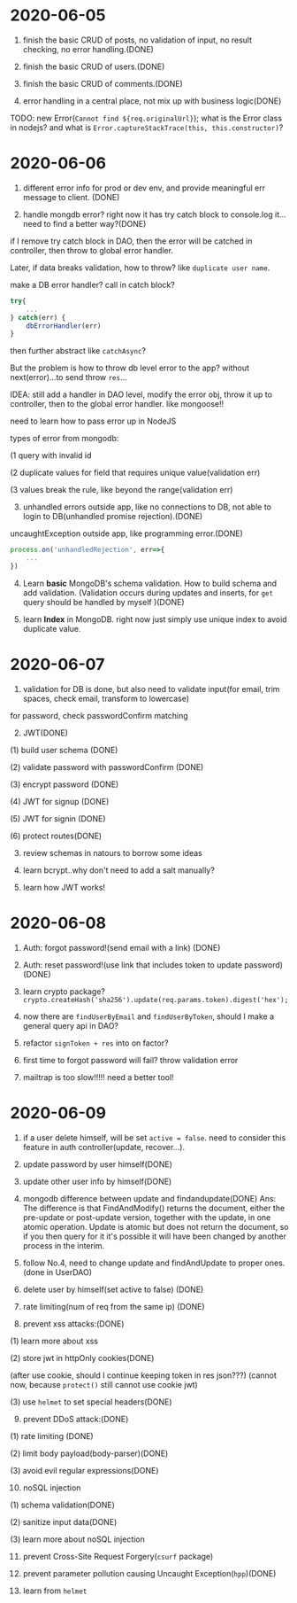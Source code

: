 # 2020-06-05

1. finish the basic CRUD of posts, no validation of input, no result checking, no error handling.(DONE)

2. finish the basic CRUD of users.(DONE)

3. finish the basic CRUD of comments.(DONE)

4. error handling in a central place, not mix up with business logic(DONE)

TODO: new Error(`Cannot find ${req.originalUrl}`); what is the Error class in nodejs? and what is `Error.captureStackTrace(this, this.constructor)`?

# 2020-06-06

1. different error info for prod or dev env, and provide meaningful err message to client. (DONE)

2. handle mongdb error? right now it has try catch block to console.log it... need to find a better way?(DONE)

if I remove try catch block in DAO, then the error will be catched in controller, then throw to global error handler.

Later, if data breaks validation, how to throw? like `duplicate user name`.

make a DB error handler? call in catch block?

```js
try{
    ...
} catch(err) {
    dbErrorHandler(err)
}
```

then further abstract like `catchAsync`?

But the problem is how to throw db level error to the app? without next(error)...to send throw `res`...

IDEA: still add a handler in DAO level, modify the error obj, throw it up to controller, then to the global error handler. like mongoose!!

need to learn how to pass error up in NodeJS

types of error from mongodb:

(1 query with invalid id

(2 duplicate values for field that requires unique value(validation err)

(3 values break the rule, like beyond the range(validation err)

3. unhandled errors outside app, like no connections to DB, not able to login to DB(unhandled promise rejection).(DONE)

uncaughtException outside app, like programming error.(DONE)

```js
process.on('unhandledRejection', err=>{
    ...
})
```

4. Learn **basic** MongoDB's schema validation. How to build schema and add validation. (Validation occurs during updates and inserts, for `get` query should be handled by myself )(DONE)

5. learn **Index** in MongoDB. right now just simply use unique index to avoid duplicate value.

# 2020-06-07

1. validation for DB is done, but also need to validate input(for email, trim spaces, check email, transform to lowercase)

for password, check passwordConfirm matching

2. JWT(DONE)

(1) build user schema (DONE)

(2) validate password with passwordConfirm (DONE)

(3) encrypt password (DONE)

(4) JWT for signup (DONE)

(5) JWT for signin (DONE)

(6) protect routes(DONE)

3. review schemas in natours to borrow some ideas

4. learn bcrypt..why don't need to add a salt manually?

5. learn how JWT works!

# 2020-06-08

1. Auth: forgot password!(send email with a link) (DONE)

2. Auth: reset password!(use link that includes token to update password) (DONE)

3. learn crypto package? `crypto.createHash('sha256').update(req.params.token).digest('hex');`

4. now there are `findUserByEmail` and `findUserByToken`, should I make a general query api in DAO?

5. refactor `signToken + res` into on factor?

6. first time to forgot password will fail? throw validation error

7. mailtrap is too slow!!!!! need a better tool!

# 2020-06-09

1. if a user delete himself, will be set `active = false`. need to consider this feature in auth controller(update, recover...).

2. update password by user himself(DONE)

3. update other user info by himself(DONE)

4. mongodb difference between update and findandupdate(DONE)
   Ans: The difference is that FindAndModify() returns the document, either the pre-update or post-update version, together with the update, in one atomic operation. Update is atomic but does not return the document, so if you then query for it it's possible it will have been changed by another process in the interim.

5. follow No.4, need to change update and findAndUpdate to proper ones.(done in UserDAO)

6. delete user by himself(set active to false) (DONE)

7. rate limiting(num of req from the same ip) (DONE)

8. prevent xss attacks:(DONE)

(1) learn more about xss

(2) store jwt in httpOnly cookies(DONE)

(after use cookie, should I continue keeping token in res json???)
(cannot now, because `protect()` still cannot use cookie jwt)

(3) use `helmet` to set special headers(DONE)

9. prevent DDoS attack:(DONE)

(1) rate limiting (DONE)

(2) limit body payload(body-parser)(DONE)

(3) avoid evil regular expressions(DONE)

10. noSQL injection

(1) schema validation(DONE)

(2) sanitize input data(DONE)

(3) learn more about noSQL injection

11. prevent Cross-Site Request Forgery(`csurf` package)

12. prevent parameter pollution causing Uncaught Exception(`hpp`)(DONE)

13. learn from `helmet`

